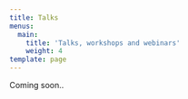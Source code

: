 ```yaml
---
title: Talks
menus:
  main:
    title: 'Talks, workshops and webinars'
    weight: 4
template: page
---
```

Coming soon..
